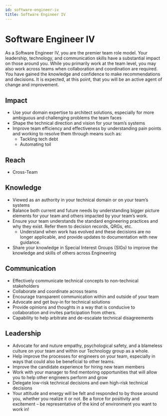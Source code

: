 ```yaml
---
id: software-engineer-iv
title: Software Engineer IV
---
```



# Software Engineer IV

As a Software Engineer IV, you are the premier team role model. Your leadership, technology, and communication skills have a substantial impact on those around you. While you primarily work at the team level, you may also work across teams when collaboration and coordination are required. You have gained the knowledge and confidence to make recommendations and decisions. It is expected, at this point, that you will be an active agent of change and improvement. 

## Impact

- Use your domain expertise to architect solutions, especially for more ambiguous and challenging problems the team faces
- Shape the technical direction and vision for your team’s systems
- Improve team efficiency and effectiveness by understanding pain points and working to resolve them through means such as:
  - Tackling tech debt
  - Automating toil

## Reach

- Cross-Team

## Knowledge

- Viewed as an authority in your technical domain or on your team’s systems
- Balance both current and future needs by understanding bigger picture elements for your team and others impacted by your team’s work.
- Ensure your team understands the standard engineering practices and why they exist. Refer them to decision records, QRGs, etc.
    - Understand when work has evolved and these decisions are no longer applicable, and provide updates to documentation with new guidance.
- Share your knowledge in Special Interest Groups (SIGs) to improve the knowledge and skills of others across Engineering

## Communication

- Effectively communicate technical concepts to non-technical stakeholders
- Collaborate and coordinate across teams
- Encourage transparent communication within and outside of your team
- Advocate and get buy-in for technical solutions
- Provide opinions and thoughts in a way that is conducive to collaboration and invites participation from others.
- Capability to help arbitrate and de-escalate technical disagreements 

## Leadership

- Advocate for and nuture empathy, psychological safety, and a blameless culture on your team and within our Technology group as a whole.
- Help improve the processes for engineers on your team, especially in ways that could also be beneficial to other teams.
- Improve the candidate experience for hiring new team members
- Work with your manager to find mentoring opportunities that will allow you to help other engineers perform and grow
- Delegate low-risk technical decisions and own high-risk technical decisions
- Your attitude and energy will be felt and responded to by those around you, whether you realize it or not. Be a force for positivity and excitement – be representative of the kind of environment you want to work in!

 
